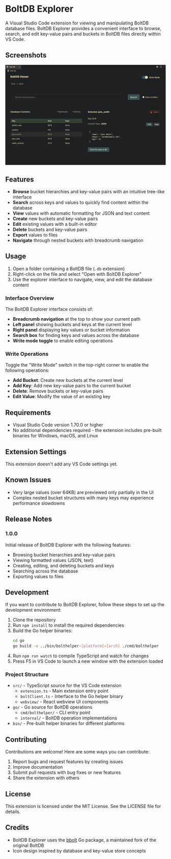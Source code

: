 # BoltDB Explorer

A Visual Studio Code extension for viewing and manipulating BoltDB database files. BoltDB Explorer provides a convenient interface to browse, search, and edit key-value pairs and buckets in BoltDB files directly within VS Code.

## Screenshots
![BoltDB Explorer Overview](https://raw.githubusercontent.com/owenrumney/boltdb-explorer/main/images/explorer.png)

## Features

- **Browse** bucket hierarchies and key-value pairs with an intuitive tree-like interface
- **Search** across keys and values to quickly find content within the database
- **View** values with automatic formatting for JSON and text content
- **Create** new buckets and key-value pairs
- **Edit** existing values with a built-in editor
- **Delete** buckets and key-value pairs
- **Export** values to files
- **Navigate** through nested buckets with breadcrumb navigation

## Usage

1. Open a folder containing a BoltDB file (`.db` extension)
2. Right-click on the file and select "Open with BoltDB Explorer"
3. Use the explorer interface to navigate, view, and edit the database content

### Interface Overview

The BoltDB Explorer interface consists of:

- **Breadcrumb navigation** at the top to show your current path
- **Left panel** showing buckets and keys at the current level
- **Right panel** displaying key values or bucket information
- **Search box** for finding keys and values across the database
- **Write mode toggle** to enable editing operations

### Write Operations

Toggle the "Write Mode" switch in the top-right corner to enable the following operations:

- **Add Bucket**: Create new buckets at the current level
- **Add Key**: Add new key-value pairs to the current bucket
- **Delete**: Remove buckets or key-value pairs
- **Edit Value**: Modify the value of an existing key

## Requirements

- Visual Studio Code version 1.70.0 or higher
- No additional dependencies required - the extension includes pre-built binaries for Windows, macOS, and Linux

## Extension Settings

This extension doesn't add any VS Code settings yet.

## Known Issues

- Very large values (over 64KB) are previewed only partially in the UI
- Complex nested bucket structures with many keys may experience performance slowdowns

## Release Notes

### 1.0.0

Initial release of BoltDB Explorer with the following features:
- Browsing bucket hierarchies and key-value pairs
- Viewing formatted values (JSON, text)
- Creating, editing, and deleting buckets and keys
- Searching across the database
- Exporting values to files

## Development

If you want to contribute to BoltDB Explorer, follow these steps to set up the development environment:

1. Clone the repository
2. Run `npm install` to install the required dependencies
3. Build the Go helper binaries:
   ```bash
   cd go
   go build -o ../bin/bolthelper-[platform]-[arch] ./cmd/bolthelper
   ```
4. Run `npm run watch` to compile TypeScript and watch for changes
5. Press F5 in VS Code to launch a new window with the extension loaded

### Project Structure

- `src/` - TypeScript source for the VS Code extension
  - `extension.ts` - Main extension entry point
  - `boltClient.ts` - Interface to the Go helper binary
  - `webview/` - React webview UI components
- `go/` - Go source for BoltDB operations
  - `cmd/bolthelper/` - CLI entry point
  - `internal/` - BoltDB operation implementations
- `bin/` - Pre-built helper binaries for different platforms

## Contributing

Contributions are welcome! Here are some ways you can contribute:

1. Report bugs and request features by creating issues
2. Improve documentation
3. Submit pull requests with bug fixes or new features
4. Share the extension with others

## License

This extension is licensed under the MIT License. See the LICENSE file for details.

## Credits

- BoltDB Explorer uses the [bbolt](https://github.com/etcd-io/bbolt) Go package, a maintained fork of the original BoltDB
- Icon design inspired by database and key-value store concepts


